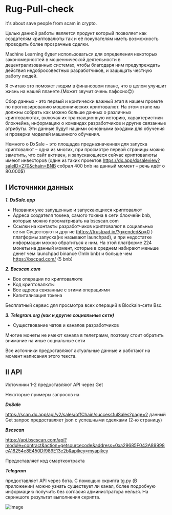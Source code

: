 # Rug-Pull-check
it's about save people from scam in crypto.

Целью данной работы является продукт который позволяет как создателям криптовалюты так и её покупателям иметь возможность проводить более прозрачные сделки.

Machine Learning будет использоваться для определения некоторых закономерностей в мошеннической деятельности в децентрализованных системах, чтобы благодаря ним предупреждать действия недобросовестных разработчиков, и защищать честную работу людей.

Я считаю это поможет людям в финансовом плане, что в целом улучшит жизнь на нашей планете.(Может звучит очень пафосно😊)

Сбор данных - это первый и критически важный этап в нашем проекте по прогнозированию мошеннических криптовалют. На этом этапе мы должны собрать как можно больше данных о различных криптовалютах, включая их транзакционную историю, характеристики блокчейна, информацию о командах разработчиков и другие связанные атрибуты. Эти данные будут нашими основными входами для обучения и проверки моделей машинного обучения.

Немного о DxSale – это площадка предназначенная для запуска криптовалют – одна из многих, при просмотре первой страницы можно заметить, что сайт активен, и запускающиеся сейчас криптовалюты имеют инвесторов (один из таких проектов https://dx.app/dxsaleview?saleID=270&chain=BNB собрал 400 bnb на данный момент – речь идёт о 80.000$)

## I Источники данных

***1.	DxSale.app***
-	Названия уже запущенных и запускающихся криптовалют
-	Адреса создателя токена, самого токена в сети блокчейн bnb, которые можно просматривать на bscscan.com
-	Ссылки на контакты разработчиков криптовалют в социальных сетях	
Существуют и другие (https://trustpad.io/?g=ended&p=0 ) платформы запуска(их называют launchpad), и при недостатке информации можно обратиться к ним. На этой платформе 224 монеты на данный момент, которые в среднем набирают меньше денег чем launchpad binance (1mln bnb) и больше чем https://bscpad.com/ (5 bnb)

***2.	Bscscan.com***
-	Все операции по криптовалюте
-	Код криптовалюты
-	Все адреса связанные с этими операциями
-	Капитализация токена

Бесплатный сервис для просмотра всех операций в Blockain-сети Bsc.

***3.	Telegram.org (как и другие социальные сети)***
-	Существование чатов и каналов разработчиков

Многие монеты не имеют канала в телеграмм, поэтому стоит обратить внимание на иные социальные сети

Все источники предоставляют актуальные данные и работают на момент написания этого текста.

## II API

Источники 1-2 предоставляют API через Get

Некоторые примеры запросов на

***DxSale***

https://scan.dx.app/api/v2/sales/offChain/successfulSales?page=2
данный Get запрос предоставляет json с успешными сделками (2-ю страницу)

***Bscscan***

https://api.bscscan.com/api?module=contract&action=getsourcecode&address=0xa29685F043A89998eA18254e8E450Df989E13e2b&apikey=myapikey

Предоставляет код смартконтракта

***Telegram*** 

предоставляет API через бота. С помощью скрипта tg.py (В приложении) можно узнать существует ли канал, более подробную информацию получить без согласия администратора нельзя. На скриншоте результат выполнения скрипта.

 ![image](https://github.com/MagicKisa/Rug-Pull-check/assets/105859497/f97291dd-ead4-4497-a7f2-df2c3da1c8fb)



